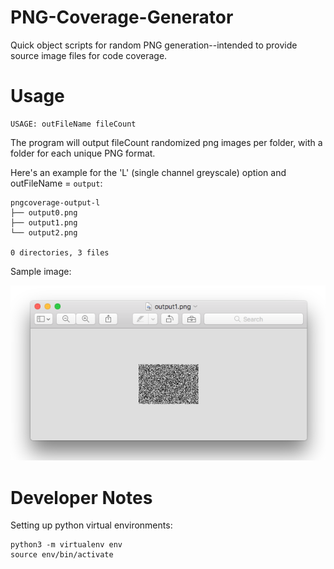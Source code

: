 # PNG-Coverage-Generator
Quick object scripts for random PNG generation--intended to provide source image files for code coverage.

# Usage
```
USAGE: outFileName fileCount
```
The program will output fileCount randomized png images per folder, with a folder for each
unique PNG format.

Here's an example for the 'L' (single channel greyscale) option and outFileName = ```output```:
```
pngcoverage-output-l
├── output0.png
├── output1.png
└── output2.png

0 directories, 3 files
```
Sample image:

![](sample.png)



# Developer Notes

Setting up python virtual environments:
```
python3 -m virtualenv env
source env/bin/activate
```
